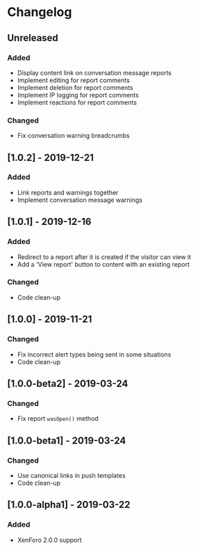 Changelog
=========

Unreleased
----------
### Added
- Display content link on conversation message reports
- Implement editing for report comments
- Implement deletion for report comments
- Implement IP logging for report comments
- Implement reactions for report comments

### Changed
- Fix conversation warning breadcrumbs

[1.0.2] - 2019-12-21
--------------------
### Added
- Link reports and warnings together
- Implement conversation message warnings

[1.0.1] - 2019-12-16
--------------------
### Added
- Redirect to a report after it is created if the visitor can view it
- Add a 'View report' button to content with an existing report

### Changed
- Code clean-up

[1.0.0] - 2019-11-21
--------------------
### Changed
- Fix incorrect alert types being sent in some situations
- Code clean-up

[1.0.0-beta2] - 2019-03-24
--------------------------
### Changed
- Fix report `wasOpen()` method

[1.0.0-beta1] - 2019-03-24
--------------------------
### Changed
- Use canonical links in push templates
- Code clean-up

[1.0.0-alpha1] - 2019-03-22
---------------------------
### Added
- XenForo 2.0.0 support
